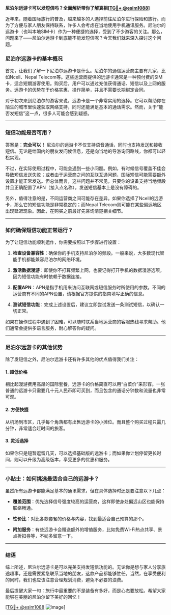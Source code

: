 **尼泊尔远游卡可以发短信吗？全面解析带你了解真相[[TG💪+ @esim1088](https://t.me/s/esim1088)]**

近年来，随着国际旅行的普及，越来越多的人选择前往尼泊尔进行探险和旅行。而为了方便与家人朋友保持联系，许多人会考虑在当地使用手机通讯服务。尼泊尔的远游卡（也叫本地SIM卡）作为一种便捷的选择，受到了不少游客的关注。那么，问题来了——尼泊尔远游卡到底能不能发短信呢？今天我们就来深入探讨这个问题。

### 尼泊尔远游卡的基本概况

首先，让我们了解一下尼泊尔远游卡是什么。尼泊尔的通信运营商主要有几家，比如Ncell、Nepal Telecom等。这些运营商提供的远游卡通常是一种预付费的SIM卡，适合短期游客使用。购买后，用户可以通过充值获得通话、短信以及上网的服务。远游卡的优势在于价格实惠、操作简单，并且不需要长期绑定合同。

对于初次来到尼泊尔的游客来说，远游卡是一个非常实用的选择。它可以帮助你在陌生的城市里快速获取网络支持，同时还能满足基本的通话需求。然而，关于“能否发短信”这一点，很多人可能会感到疑惑。

---

### 短信功能是否可用？

答案是：**完全可以！** 尼泊尔的远游卡不仅支持语音通话，同时也支持发送和接收短信。无论是给国内的朋友发问候信息，还是向当地的导游询问路线，你都可以轻松实现。

不过，在实际使用过程中，可能会遇到一些小问题。例如，有时候信号覆盖不佳会导致短信发送失败；或者由于运营商之间的互联互通问题，国际短信可能需要额外设置才能正常发送。但总体而言，这些问题并不常见，只要你的设备支持当地频段并且正确配置了APN（接入点名称），发送短信基本上是没有障碍的。

另外，值得注意的是，不同运营商之间可能存在差异。如果你选择了Ncell的远游卡，那么它的短信功能是非常稳定的；而Nepal Telecom则可能在某些偏远地区出现延迟现象。因此，在购买之前最好先咨询清楚相关细节。

---

### 如何确保短信功能正常运行？

为了让短信功能顺利运作，你需要按照以下步骤进行设置：

1. **检查设备兼容性**：确保你的手机支持尼泊尔的频段。一般来说，大多数现代智能手机都能兼容尼泊尔的网络环境。
   
2. **激活数据漫游**：即使你不打算频繁上网，也要记得打开手机的数据漫游选项，因为短信功能有时依赖于数据连接。

3. **配置APN**：APN是指手机用来访问互联网或短信服务时所使用的参数。不同的运营商有不同的APN设置，请根据官方提供的指南填写正确的信息。

4. **测试短信功能**：完成上述设置后，建议立即尝试发送一条测试短信，以确认一切正常。

如果在操作过程中遇到了困难，可以随时联系当地运营商的客服热线寻求帮助。他们通常会提供多语言服务，耐心解答你的疑问。

---

### 尼泊尔远游卡的其他优势

除了发短信之外，尼泊尔远游卡还有许多其他的优点值得我们关注：

#### 1. 超低价格
相比起漫游费用高昂的国际套餐，远游卡的价格简直可以用“白菜价”来形容。一张普通的远游卡只需要几十元人民币即可买到，而且包含的通话分钟数和流量也非常可观。

#### 2. 方便快捷
从机场到市区，几乎每个角落都有出售远游卡的小摊位。而且整个购买过程只需几分钟，非常适合赶时间的旅客。

#### 3. 灵活选择
如果你只是短暂逗留几天，可以选择基础版的远游卡；而如果你计划停留更长时间，则可以升级为高级版本，享受更多的优惠和服务。

---

### 小贴士：如何挑选最适合自己的远游卡？

虽然所有远游卡都能满足基本的通讯需求，但在具体选择时还是要注意以下几点：

- **覆盖范围**：优先选择信号强度较高的运营商，这样即使身处偏远山区也能保持联络畅通。
  
- **性价比**：对比各款套餐的价格与内容，找到最适合自己预算的那个。

- **附加服务**：有些远游卡会赠送额外的增值服务，比如免费Wi-Fi热点共享、景点折扣券等，不妨多留意一下。

---

### 结语

综上所述，尼泊尔远游卡是可以完美支持发短信功能的。无论你是想与家人分享旅途趣事，还是需要紧急联系当地的朋友，这款产品都能够胜任。当然，在享受便利的同时，我们也应该注意合理规划消费，避免不必要的浪费。

最后提醒大家一句：旅行中最重要的不是装备有多好，而是心态要放松。希望大家能够在美丽的尼泊尔留下美好的回忆！

[[TG💪+ @esim1088](https://t.me/s/esim1088) ![Image](https://i.postimg.cc/4NQfJmqS/Snipaste-2025-05-13-00-14-12.png)]